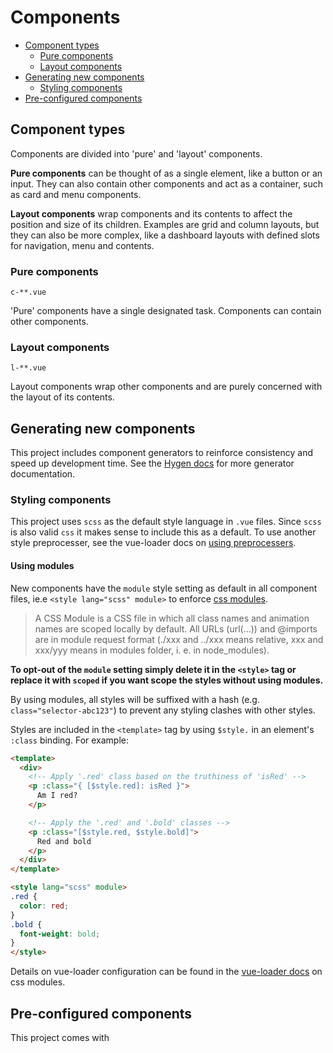 # Components

* [Component types](#component-types)
  * [Pure components](#pure-components)
  * [Layout components](#layout-components)
* [Generating new components](#generating-new-components)
  * [Styling components](#styling-components)
* [Pre-configured components](#pre-configured-components)

## Component types

Components are divided into 'pure' and 'layout' components. 

**Pure components** can be thought of as a single element, like a button or an input. They can also contain other components and act as a container, such as card and menu components.

**Layout components** wrap components and its contents to affect the position and size of its children. Examples are grid and column layouts, but they can also be more complex, like a dashboard layouts with defined slots for navigation, menu and contents.

### Pure components

`c-**.vue`

'Pure' components have a single designated task. Components can contain other components.

### Layout components

`l-**.vue`

Layout components wrap other components and are purely concerned with the layout of its contents.

## Generating new components

This project includes component generators to reinforce consistency and speed up development time. See the [Hygen docs](http://www.hygen.io/) for more generator documentation.

### Styling components

This project uses `scss` as the default style language in `.vue` files. Since `scss` is also valid `css` it makes sense to include this as a default. To use another style preprocesser, see the vue-loader docs on [using preprocessers](https://vue-loader.vuejs.org/guide/pre-processors.html#sass).

#### Using modules

New components have the `module` style setting as default in all component files, ie.e `<style lang="scss" module>` to enforce [css modules](https://github.com/css-modules/css-modules).

> A CSS Module is a CSS file in which all class names and animation names are scoped locally by default. All URLs (url(...)) and @imports are in module request format (./xxx and ../xxx means relative, xxx and xxx/yyy means in modules folder, i. e. in node_modules).

**To opt-out of the `module` setting simply delete it in the `<style>` tag or replace it with `scoped` if you want scope the styles without using modules.**

By using modules, all styles will be suffixed with a hash (e.g. `class="selector-abc123"`) to prevent any styling clashes with other styles. 

Styles are included in the `<template>` tag by using `$style.` in an element's `:class` binding. For example:

```html
<template>
  <div>
    <!-- Apply '.red' class based on the truthiness of 'isRed' -->
    <p :class="{ [$style.red]: isRed }">
      Am I red?
    </p>

    <!-- Apply the '.red' and '.bold' classes -->
    <p :class="[$style.red, $style.bold]">
      Red and bold
    </p>
  </div>
</template>

<style lang="scss" module>
.red {
  color: red;
}
.bold {
  font-weight: bold;
}
</style>
```

Details on vue-loader configuration can be found in the [vue-loader docs](https://vue-loader.vuejs.org/guide/css-modules.html#usage) on css modules.

## Pre-configured components

This project comes with 